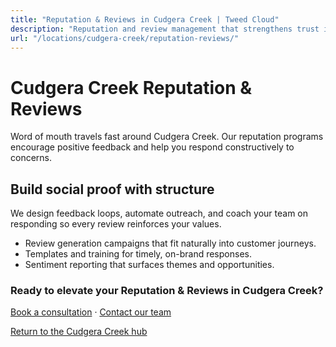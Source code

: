 ```yaml
---
title: "Reputation & Reviews in Cudgera Creek | Tweed Cloud"
description: "Reputation and review management that strengthens trust in Cudgera Creek."
url: "/locations/cudgera-creek/reputation-reviews/"
---
```


# Cudgera Creek Reputation & Reviews

Word of mouth travels fast around Cudgera Creek. Our reputation programs encourage positive feedback and help you respond constructively to concerns.

## Build social proof with structure

We design feedback loops, automate outreach, and coach your team on responding so every review reinforces your values.

- Review generation campaigns that fit naturally into customer journeys.
- Templates and training for timely, on-brand responses.
- Sentiment reporting that surfaces themes and opportunities.

### Ready to elevate your Reputation & Reviews in Cudgera Creek?

[Book a consultation](/consultation/) · [Contact our team](/contact/)

[Return to the Cudgera Creek hub](/locations/cudgera-creek/)

